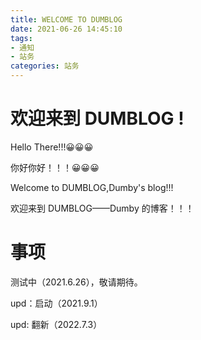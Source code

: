 ```yaml
---
title: WELCOME TO DUMBLOG
date: 2021-06-26 14:45:10
tags: 
- 通知
- 站务
categories: 站务
---
```


# 欢迎来到 DUMBLOG !

Hello There!!!😀😀😀

你好你好！！！😀😀😀

Welcome to DUMBLOG,Dumby's blog!!!

欢迎来到 DUMBLOG——Dumby 的博客！！！

# 事项

测试中（2021.6.26），敬请期待。

upd：启动（2021.9.1）

upd: 翻新（2022.7.3）
